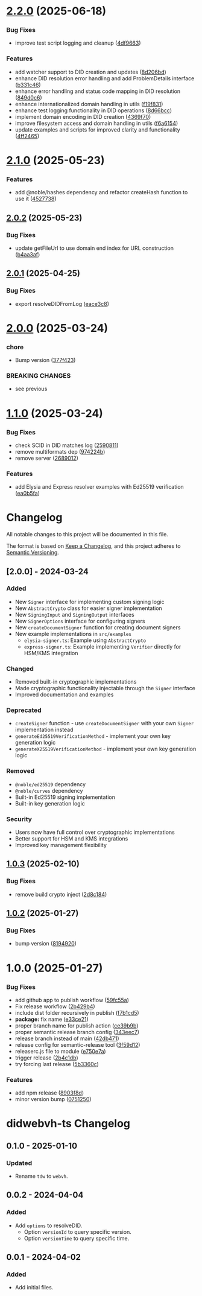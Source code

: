# [2.2.0](https://github.com/decentralized-identity/didwebvh-ts/compare/v2.1.0...v2.2.0) (2025-06-18)


### Bug Fixes

* improve test script logging and cleanup ([4df9663](https://github.com/decentralized-identity/didwebvh-ts/commit/4df9663d7a702c9a586cb1dbebb380e39ca85707))


### Features

* add watcher support to DID creation and updates ([8d206bd](https://github.com/decentralized-identity/didwebvh-ts/commit/8d206bdf1452d435f2c370e1753c22799f5dc8ec))
* enhance DID resolution error handling and add ProblemDetails interface ([b331c46](https://github.com/decentralized-identity/didwebvh-ts/commit/b331c4630d35005d66bea80bb2904c5bfe1ee415))
* enhance error handling and status code mapping in DID resolution ([849d0c6](https://github.com/decentralized-identity/didwebvh-ts/commit/849d0c60ef04efb17c66e155bc3072273a166ac2))
* enhance internationalized domain handling in utils ([f19f831](https://github.com/decentralized-identity/didwebvh-ts/commit/f19f831e4463071e06c50b6966ae4a6769fc0ce3))
* enhance test logging functionality in DID operations ([8d66bcc](https://github.com/decentralized-identity/didwebvh-ts/commit/8d66bcce45a287f1e953bcff662d92c99615d10c))
* implement domain encoding in DID creation ([4369f70](https://github.com/decentralized-identity/didwebvh-ts/commit/4369f706a83134b9b1cfabcc5e6f802262863e26))
* improve filesystem access and domain handling in utils ([f6a6154](https://github.com/decentralized-identity/didwebvh-ts/commit/f6a61548543f130a02e89008c880ceba307f28b6))
* update examples and scripts for improved clarity and functionality ([4ff2465](https://github.com/decentralized-identity/didwebvh-ts/commit/4ff24652887d1c8c03f12af6ab4814051835b7f5))

# [2.1.0](https://github.com/decentralized-identity/didwebvh-ts/compare/v2.0.2...v2.1.0) (2025-05-23)


### Features

* add @noble/hashes dependency and refactor createHash function to use it ([4527738](https://github.com/decentralized-identity/didwebvh-ts/commit/45277380d9ea9bafd6d581e9fb123002f6be3795))

## [2.0.2](https://github.com/decentralized-identity/didwebvh-ts/compare/v2.0.1...v2.0.2) (2025-05-23)


### Bug Fixes

* update getFileUrl to use domain end index for URL construction ([b4aa3af](https://github.com/decentralized-identity/didwebvh-ts/commit/b4aa3af9e96a5ebae0a20fafab711f6ff261809f))

## [2.0.1](https://github.com/decentralized-identity/didwebvh-ts/compare/v2.0.0...v2.0.1) (2025-04-25)


### Bug Fixes

* export resolveDIDFromLog ([eace3c8](https://github.com/decentralized-identity/didwebvh-ts/commit/eace3c82e2a72fe3e38e2ae7aa69b6e47f113d70))

# [2.0.0](https://github.com/decentralized-identity/didwebvh-ts/compare/v1.1.0...v2.0.0) (2025-03-24)


### chore

* Bump version ([377f423](https://github.com/decentralized-identity/didwebvh-ts/commit/377f4237ab5b79119d410d54f33b89b0307e007b))


### BREAKING CHANGES

* see previous

# [1.1.0](https://github.com/decentralized-identity/didwebvh-ts/compare/v1.0.3...v1.1.0) (2025-03-24)


### Bug Fixes

* check SCID in DID matches log ([2590811](https://github.com/decentralized-identity/didwebvh-ts/commit/259081152b25960dd54ce3201a60e1fc7d7822db))
* remove multiformats dep ([974224b](https://github.com/decentralized-identity/didwebvh-ts/commit/974224b5b1df23701f049b9926e73af66a28e9ba))
* remove server ([2689012](https://github.com/decentralized-identity/didwebvh-ts/commit/2689012f81a547a8ac205ab9310af88ccf6d13ba))


### Features

* add Elysia and Express resolver examples with Ed25519 verification ([ea0b5fa](https://github.com/decentralized-identity/didwebvh-ts/commit/ea0b5fa6c8bf4b447e29e0554063f07d762e7ad5))

# Changelog

All notable changes to this project will be documented in this file.

The format is based on [Keep a Changelog](https://keepachangelog.com/en/1.0.0/),
and this project adheres to [Semantic Versioning](https://semver.org/spec/v2.0.0.html).

## [2.0.0] - 2024-03-24

### Added
- New `Signer` interface for implementing custom signing logic
- New `AbstractCrypto` class for easier signer implementation
- New `SigningInput` and `SigningOutput` interfaces
- New `SignerOptions` interface for configuring signers
- New `createDocumentSigner` function for creating document signers
- New example implementations in `src/examples`
  - `elysia-signer.ts`: Example using `AbstractCrypto`
  - `express-signer.ts`: Example implementing `Verifier` directly for HSM/KMS integration

### Changed
- Removed built-in cryptographic implementations
- Made cryptographic functionality injectable through the `Signer` interface
- Improved documentation and examples

### Deprecated
- `createSigner` function - use `createDocumentSigner` with your own `Signer` implementation instead
- `generateEd25519VerificationMethod` - implement your own key generation logic
- `generateX25519VerificationMethod` - implement your own key generation logic

### Removed
- `@noble/ed25519` dependency
- `@noble/curves` dependency
- Built-in Ed25519 signing implementation
- Built-in key generation logic

### Security
- Users now have full control over cryptographic implementations
- Better support for HSM and KMS integrations
- Improved key management flexibility


## [1.0.3](https://github.com/decentralized-identity/didwebvh-ts/compare/v1.0.2...v1.0.3) (2025-02-10)


### Bug Fixes

* remove build crypto inject ([2d8c184](https://github.com/decentralized-identity/didwebvh-ts/commit/2d8c1846978131a56ff42eae45950c8163357374))

## [1.0.2](https://github.com/decentralized-identity/didwebvh-ts/compare/v1.0.1...v1.0.2) (2025-01-27)


### Bug Fixes

* bump version ([8194920](https://github.com/decentralized-identity/didwebvh-ts/commit/8194920f290a46857c8bb82a720b46fe6211baf1))

# 1.0.0 (2025-01-27)


### Bug Fixes

* add github app to publish workflow ([59fc55a](https://github.com/decentralized-identity/didwebvh-ts/commit/59fc55a2568067d7eba952d9ac51adc29f7299db))
* Fix release workflow ([2b429b4](https://github.com/decentralized-identity/didwebvh-ts/commit/2b429b4dcd52d1ebe9c9744a5903272ed4c406bb))
* include dist folder recursively in publish ([f7b1cd5](https://github.com/decentralized-identity/didwebvh-ts/commit/f7b1cd514aa99b25f7bd2466283f95afa55ab9d1))
* **package:** fix name ([e33ce21](https://github.com/decentralized-identity/didwebvh-ts/commit/e33ce2146615bc2fd2d300a425176e83acf334cd))
* proper branch name for publish action ([ce39b9b](https://github.com/decentralized-identity/didwebvh-ts/commit/ce39b9b3b26ec49269f261a9a9fb8305d95872c8))
* proper semantic release branch config ([343eec7](https://github.com/decentralized-identity/didwebvh-ts/commit/343eec76575deab7d579e6e8844128627ea70660))
* release branch instead of main ([42db471](https://github.com/decentralized-identity/didwebvh-ts/commit/42db471500e4317b8442b808ae0cf3162599f040))
* release config for semantic-release tool ([3f59d12](https://github.com/decentralized-identity/didwebvh-ts/commit/3f59d12ec1130967c345d27549506e4625a9d386))
* releaserc.js file to module ([e750e7a](https://github.com/decentralized-identity/didwebvh-ts/commit/e750e7a3391c3e1e2fdb024b96bb1f56ff16bd0b))
* trigger release ([2b4c1db](https://github.com/decentralized-identity/didwebvh-ts/commit/2b4c1db7e10c558b56a9e70eea8290c72d5d1c0e))
* try forcing last release ([5b3360c](https://github.com/decentralized-identity/didwebvh-ts/commit/5b3360c5eedc1cf2abed5070cf0635a428b4ebed))


### Features

* add npm release ([8903f8d](https://github.com/decentralized-identity/didwebvh-ts/commit/8903f8d4edebc1cc7fe9c04e4c2b8d9ade12c1a3))
* minor version bump ([0751250](https://github.com/decentralized-identity/didwebvh-ts/commit/0751250d006cc9c085d78ba66091f05d576f02f8))

# didwebvh-ts Changelog

## 0.1.0 - 2025-01-10

### Updated
- Rename `tdw` to `webvh`.

## 0.0.2 - 2024-04-04

### Added
- Add `options` to resolveDID.
  - Option `versionId` to query specific version.
  - Option `versionTime` to query specific time.

## 0.0.1 - 2024-04-02

### Added
- Add initial files.
